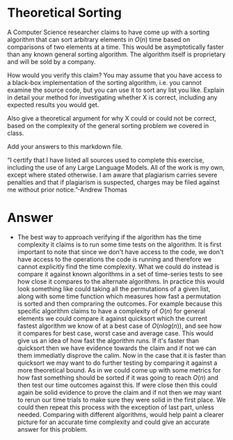 # Theoretical Sorting

A Computer Science researcher claims to have come up with a sorting algorithm
that can sort arbitrary elements in $O(n)$ time based on comparisons of two
elements at a time. This would be asymptotically faster than any known general
sorting algorithm. The algorithm itself is proprietary and will be sold by a
company.

How would you verify this claim? You may assume that you have access to a
black-box implementation of the sorting algorithm, i.e. you cannot examine the
source code, but you can use it to sort any list you like. Explain in detail
your method for investigating whether X is correct, including any expected
results you would get.

Also give a theoretical argument for why X could or could not be correct, based
on the complexity of the general sorting problem we covered in class.

Add your answers to this markdown file.

“I certify that I have listed all sources used to complete this exercise, including the use
of any Large Language Models. All of the work is my own, except where stated
otherwise. I am aware that plagiarism carries severe penalties and that if plagiarism is
suspected, charges may be filed against me without prior notice.”-Andrew Thomas



# Answer 

- The best way to approach verifying if the algorithm has the time complexity it claims is to run some time tests on the algorithm. It is first important to note that since we  don't have access to the code, we don't have access to the operations the code is running and therefore we cannot explicitly find the time complexity. What we could do instead is compare it against known algorithms in a set of time-series tests to see how close it compares to the alternate algorithms. In practice this would look something like could taking all the permutations of a given list, along with some time function which measures how fast a permutation is sorted and then compraring the outcomes. For example because this specific algorithm claims to have a complexity of $O(n)$ for general elements we could compare it against quicksort which the current fastest algorithm we know of at a best case of $O(nlog(n))$, and see how it compares for best case, worst case and average case. This would give us an idea of how fast the algorithm runs. If it's faster than quicksort then we have evidence towards the claim and if not we can them immediatly disprove the calim. Now in the case that it is faster than quicksort we may want to do further testing by comparing it against a more theoretical bound. As in we could come up with some metrics for how fast something should be sorted if it was going to reach $O(n)$ and then test our time outcomes against this. If were close then this could again be solid evidence to prove the claim and if not then we may want to rerun our time trials to make sure they were solid in the first place. We could then repeat this process with the exception of last part, unless needed. Comparing with different algorithms, would help paint a clearer picture for an accurate time complexity and could give an accurate answer for this problem.
